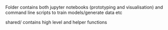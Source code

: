 Folder contains both jupyter notebooks (prototyping and visualisation)
and command line scripts to train models/generate data etc

shared/ contains  high level and helper functions

